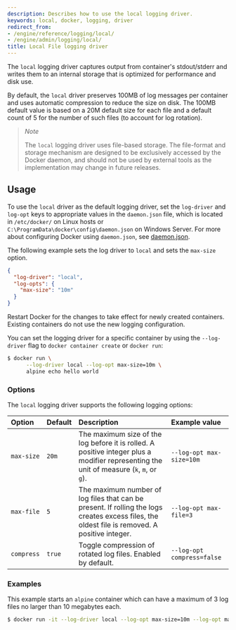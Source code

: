 ```yaml
---
description: Describes how to use the local logging driver.
keywords: local, docker, logging, driver
redirect_from:
- /engine/reference/logging/local/
- /engine/admin/logging/local/
title: Local File logging driver
---
```


The `local` logging driver captures output from container's stdout/stderr and
writes them to an internal storage that is optimized for performance and disk
use.

By default, the `local` driver preserves 100MB of log messages per container and
uses automatic compression to reduce the size on disk. The 100MB default value is based on a 20M default size 
for each file and a default count of 5 for the number of such files (to account for log rotation).

> *Note*
>
> The `local` logging driver uses file-based storage. The file-format and
> storage mechanism are designed to be exclusively accessed by the Docker
> daemon, and should not be used by external tools as the implementation may
> change in future releases.

## Usage

To use the `local` driver as the default logging driver, set the `log-driver`
and `log-opt` keys to appropriate values in the `daemon.json` file, which is
located in `/etc/docker/` on Linux hosts or
`C:\ProgramData\docker\config\daemon.json` on Windows Server. For more about
configuring Docker using `daemon.json`, see
[daemon.json](../../../engine/reference/commandline/dockerd.md#daemon-configuration-file).

The following example sets the log driver to `local` and sets the `max-size`
option.

```json
{
  "log-driver": "local",
  "log-opts": {
    "max-size": "10m"
  }
}
```

Restart Docker for the changes to take effect for newly created containers. Existing containers do not use the new logging configuration.

You can set the logging driver for a specific container by using the
`--log-driver` flag to `docker container create` or `docker run`:

```bash
$ docker run \
      --log-driver local --log-opt max-size=10m \
      alpine echo hello world
```

### Options

The `local` logging driver supports the following logging options:

| Option      | Default | Description                                                                                                                                    | Example  value             |
|:------------|:--------|:-----------------------------------------------------------------------------------------------------------------------------------------------|:---------------------------|
| `max-size`  |  `20m`  | The maximum size of the log before it is rolled. A positive integer plus a modifier representing the unit of measure (`k`, `m`, or `g`).       | `--log-opt max-size=10m`   |
| `max-file`  |  `5`    | The maximum number of log files that can be present. If rolling the logs creates excess files, the oldest file is removed. A positive integer. | `--log-opt max-file=3`     |
| `compress`  |  `true` | Toggle compression of rotated log files. Enabled by default.                                                                                   | `--log-opt compress=false` |

### Examples

This example starts an `alpine` container which can have a maximum of 3 log
files no larger than 10 megabytes each.

```bash
$ docker run -it --log-driver local --log-opt max-size=10m --log-opt max-file=3 alpine ash
```
